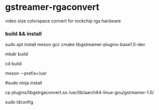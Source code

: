 # gstreamer-rgaconvert
video size colorspace convert for rockchip rga hardware


### build && install

sudo apt install meson gcc cmake libgstreamer-plugins-base1.0-dev

mkdir build

cd build

meson --prefix=/usr

#sudo ninja install

cp plugins/libgstrgaconvert.so /usr/lib/aarch64-linux-gnu/gstreamer-1.0/

sudo ldconfig

